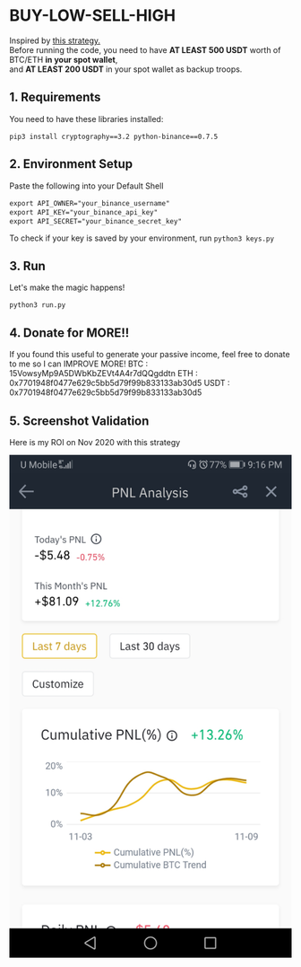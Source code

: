 # BUY-LOW-SELL-HIGH
Inspired by [this strategy.](https://medium.com/@Grandecoffee/how-to-never-lose-money-in-the-stock-market-again-2a1f48c86c45)  
Before running the code, you need to have **AT LEAST 500 USDT** worth of BTC/ETH **in your spot wallet**,  
and **AT LEAST 200 USDT** in your spot wallet as backup troops.

## 1. Requirements
You need to have these libraries installed:
```
pip3 install cryptography==3.2 python-binance==0.7.5
```
## 2. Environment Setup
Paste the following into your Default Shell
```
export API_OWNER="your_binance_username"
export API_KEY="your_binance_api_key"
export API_SECRET="your_binance_secret_key"
```
To check if your key is saved by your environment, run `python3 keys.py`

## 3. Run
Let's make the magic happens!
```
python3 run.py
```
## 4. Donate for MORE!!
If you found this useful to generate your passive income, feel free to donate to me so I can IMPROVE MORE!
BTC   : 15VowsyMp9A5DWbKbZEVt4A4r7dQQgddtn
ETH   : 0x7701948f0477e629c5bb5d79f99b833133ab30d5
USDT  : 0x7701948f0477e629c5bb5d79f99b833133ab30d5

## 5. Screenshot Validation
Here is my ROI on Nov 2020 with this strategy
<p align="center">
  <img src="screenshot.jpg">
</p>

